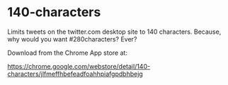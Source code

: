 # 140-characters
Limits tweets on the twitter.com desktop site to 140 characters. Because, why would you want #280characters? Ever?

Download from the Chrome App store at:

https://chrome.google.com/webstore/detail/140-characters/jlfmeffhbefeadfoahhpiafgpdbhbejg
